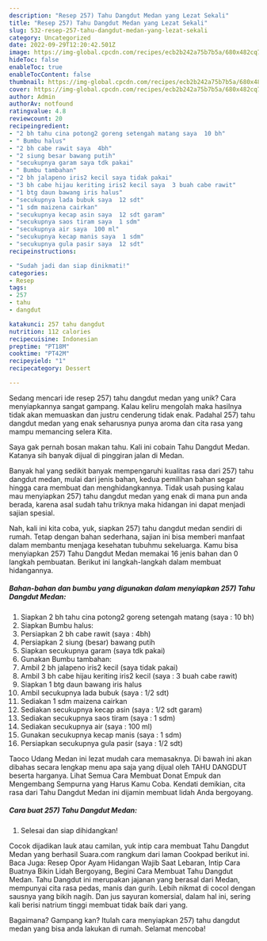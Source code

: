 ```yaml
---
description: "Resep 257) Tahu Dangdut Medan yang Lezat Sekali"
title: "Resep 257) Tahu Dangdut Medan yang Lezat Sekali"
slug: 532-resep-257-tahu-dangdut-medan-yang-lezat-sekali
category: Uncategorized
date: 2022-09-29T12:20:42.501Z
image: https://img-global.cpcdn.com/recipes/ecb2b242a75b7b5a/680x482cq70/257-tahu-dangdut-medan-foto-resep-utama.jpg
hideToc: false
enableToc: true
enableTocContent: false
thumbnail: https://img-global.cpcdn.com/recipes/ecb2b242a75b7b5a/680x482cq70/257-tahu-dangdut-medan-foto-resep-utama.jpg
cover: https://img-global.cpcdn.com/recipes/ecb2b242a75b7b5a/680x482cq70/257-tahu-dangdut-medan-foto-resep-utama.jpg
author: Admin
authorAv: notfound
ratingvalue: 4.8
reviewcount: 20
recipeingredient:
- "2 bh tahu cina potong2 goreng setengah matang saya  10 bh"
- " Bumbu halus"
- "2 bh cabe rawit saya  4bh"
- "2 siung besar bawang putih"
- "secukupnya garam saya tdk pakai"
- " Bumbu tambahan"
- "2 bh jalapeno iris2 kecil saya tidak pakai"
- "3 bh cabe hijau keriting iris2 kecil saya  3 buah cabe rawit"
- "1 btg daun bawang iris halus"
- "secukupnya lada bubuk saya  12 sdt"
- "1 sdm maizena cairkan"
- "secukupnya kecap asin saya  12 sdt garam"
- "secukupnya saos tiram saya  1 sdm"
- "secukupnya air saya  100 ml"
- "secukupnya kecap manis saya  1 sdm"
- "secukupnya gula pasir saya  12 sdt"
recipeinstructions:

- "Sudah jadi dan siap dinikmati!"
categories:
- Resep
tags:
- 257
- tahu
- dangdut

katakunci: 257 tahu dangdut 
nutrition: 112 calories
recipecuisine: Indonesian
preptime: "PT18M"
cooktime: "PT42M"
recipeyield: "1"
recipecategory: Dessert

---
```





Sedang mencari ide resep 257) tahu dangdut medan yang unik? Cara menyiapkannya sangat gampang. Kalau keliru mengolah maka hasilnya tidak akan memuaskan dan justru cenderung tidak enak. Padahal 257) tahu dangdut medan yang enak seharusnya punya aroma dan cita rasa yang mampu memancing selera Kita.





Saya gak pernah bosan makan tahu. Kali ini cobain Tahu Dangdut Medan. Katanya sih banyak dijual di pinggiran jalan di Medan.

Banyak hal yang sedikit banyak mempengaruhi kualitas rasa dari 257) tahu dangdut medan, mulai dari jenis bahan, kedua pemilihan bahan segar hingga cara membuat dan menghidangkannya. Tidak usah pusing kalau mau menyiapkan 257) tahu dangdut medan yang enak di mana pun anda berada, karena asal sudah tahu triknya maka hidangan ini dapat menjadi sajian spesial.






Nah, kali ini kita coba, yuk, siapkan 257) tahu dangdut medan sendiri di rumah. Tetap dengan bahan sederhana, sajian ini bisa memberi manfaat dalam membantu menjaga kesehatan tubuhmu sekeluarga. Kamu bisa menyiapkan 257) Tahu Dangdut Medan memakai 16 jenis bahan dan 0 langkah pembuatan. Berikut ini langkah-langkah dalam membuat hidangannya.

<!--inarticleads1-->

##### Bahan-bahan dan bumbu yang digunakan dalam menyiapkan 257) Tahu Dangdut Medan:

1. Siapkan 2 bh tahu cina potong2 goreng setengah matang (saya : 10 bh)
1. Siapkan  Bumbu halus:
1. Persiapkan 2 bh cabe rawit (saya : 4bh)
1. Persiapkan 2 siung (besar) bawang putih
1. Siapkan secukupnya garam (saya tdk pakai)
1. Gunakan  Bumbu tambahan:
1. Ambil 2 bh jalapeno iris2 kecil (saya tidak pakai)
1. Ambil 3 bh cabe hijau keriting iris2 kecil (saya : 3 buah cabe rawit)
1. Siapkan 1 btg daun bawang iris halus
1. Ambil secukupnya lada bubuk (saya : 1/2 sdt)
1. Sediakan 1 sdm maizena cairkan
1. Sediakan secukupnya kecap asin (saya : 1/2 sdt garam)
1. Sediakan secukupnya saos tiram (saya : 1 sdm)
1. Sediakan secukupnya air (saya : 100 ml)
1. Gunakan secukupnya kecap manis (saya : 1 sdm)
1. Persiapkan secukupnya gula pasir (saya : 1/2 sdt)


Taoco Udang Medan ini lezat mudah cara memasaknya. Di bawah ini akan dibahas secara lengkap menu apa saja yang dijual oleh TAHU DANGDUT beserta harganya. Lihat Semua Cara Membuat Donat Empuk dan Mengembang Sempurna yang Harus Kamu Coba. Kendati demikian, cita rasa dari Tahu Dangdut Medan ini dijamin membuat lidah Anda bergoyang. 

<!--inarticleads2-->

##### Cara buat 257) Tahu Dangdut Medan:


1. Selesai dan siap dihidangkan!

Cocok dijadikan lauk atau camilan, yuk intip cara membuat Tahu Dangdut Medan yang berhasil Suara.com rangkum dari laman Cookpad berikut ini. Baca Juga: Resep Opor Ayam Hidangan Wajib Saat Lebaran, Intip Cara Buatnya Bikin Lidah Bergoyang, Begini Cara Membuat Tahu Dangdut Medan. Tahu Dangdut ini merupakan jajanan yang berasal dari Medan, mempunyai cita rasa pedas, manis dan gurih. Lebih nikmat di cocol dengan sausnya yang bikih nagih. Dan jus sayuran komersial, dalam hal ini, sering kali berisi natrium tinggi membuat tidak baik dari yang. 

Bagaimana? Gampang kan? Itulah cara menyiapkan 257) tahu dangdut medan yang bisa anda lakukan di rumah. Selamat mencoba!
